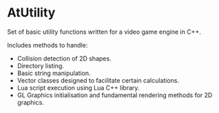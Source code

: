 # AtUtility
Set of basic utility functions written for a video game engine in C++.

Includes methods to handle:
- Collision detection of 2D shapes.
- Directory listing.
- Basic string manipulation.
- Vector classes designed to facilitate certain calculations.
- Lua script execution using Lua C++ library.
- GL Graphics initialisation and fundamental rendering methods for 2D graphics.
